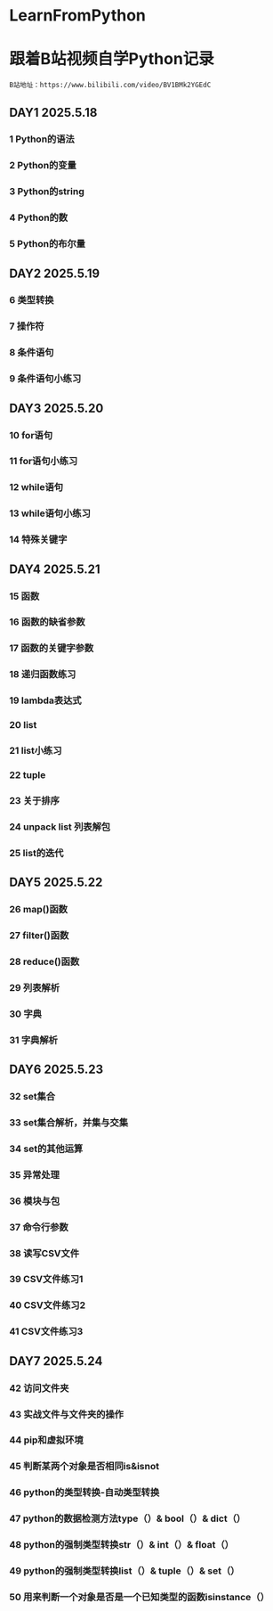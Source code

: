 # LearnFromPython
# 跟着B站视频自学Python记录
    B站地址：https://www.bilibili.com/video/BV1BMk2YGEdC

## DAY1      2025.5.18
### 1 Python的语法
### 2 Python的变量
### 3 Python的string
### 4 Python的数
### 5 Python的布尔量

## DAY2      2025.5.19
### 6 类型转换
### 7 操作符
### 8 条件语句
### 9 条件语句小练习

## DAY3     2025.5.20
### 10 for语句
### 11 for语句小练习
### 12 while语句
### 13 while语句小练习
### 14 特殊关键字

## DAY4     2025.5.21
### 15 函数
### 16 函数的缺省参数
### 17 函数的关键字参数
### 18 递归函数练习
### 19 lambda表达式
### 20 list
### 21 list小练习
### 22 tuple
### 23 关于排序
### 24 unpack list 列表解包
### 25 list的迭代

## DAY5     2025.5.22
### 26 map()函数
### 27 filter()函数
### 28 reduce()函数
### 29 列表解析
### 30 字典
### 31 字典解析

## DAY6     2025.5.23
### 32 set集合
### 33 set集合解析，并集与交集
### 34 set的其他运算
### 35 异常处理
### 36 模块与包
### 37 命令行参数
### 38 读写CSV文件
### 39 CSV文件练习1
### 40 CSV文件练习2
### 41 CSV文件练习3

## DAY7     2025.5.24
### 42 访问文件夹
### 43 实战文件与文件夹的操作
### 44 pip和虚拟环境
### 45 判断某两个对象是否相同is&isnot
### 46 python的类型转换-自动类型转换
### 47 python的数据检测方法type（）& bool（）& dict（）
### 48 python的强制类型转换str（）& int（）& float（）
### 49 python的强制类型转换list（）& tuple（）& set（） 
### 50 用来判断一个对象是否是一个已知类型的函数isinstance（）